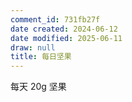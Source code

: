 ```yaml
---
comment_id: 731fb27f
date created: 2024-06-12
date modified: 2025-06-11
draw: null
title: 每日坚果
---
```

每天 20g 坚果

<!-- more -->

